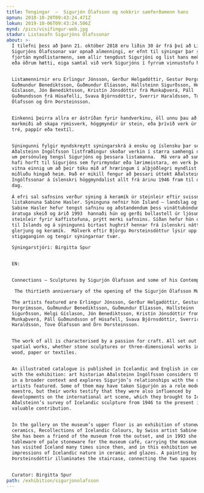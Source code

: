 ```yaml
---
title: Tengingar  –  Sigurjón Ólafsson og nokkrir samferðamenn hans
opnun: 2018-10-20T09:43:24.471Z
lokun: 2019-10-06T09:43:24.506Z
mynd: /pics/visifingur-web.jpg
stadur: Listasafn Sigurjóns Ólafssonar
about: >-
  Í tilefni þess að þann 21. október 2018 eru liðin 30 ár frá því að Listasafn
  Sigurjóns Ólafssonar var opnað almenningi, er efnt til sýningar þar sem
  fjórtán myndlistarmenn, sem allir tengdust Sigurjóni og list hans með einum
  eða öðrum hætti, eiga samtal við verk Sigurjóns í fyrrum vinnustofu hans.


  Listamennirnir eru Erlingur Jónsson, Gerður Helgadóttir, Gestur Þorgrímsson,
  Guðmundur Benediktsson, Guðmundur Elíasson, Hallsteinn Sigurðsson, Helgi
  Gíslason, Jón Benediktsson, Kristín Jónsdóttir frá Munkaþverá, Páll
  Guðmundsson frá Húsafelli, Svava Björnsdóttir, Sverrir Haraldsson, Tove
  Ólafsson og Örn Þorsteinsson.


  Einkenni þeirra allra er ástríðan fyrir handverkinu, öll unnu þau að því
  markmiði að skapa rýmisverk, höggmyndir úr stein, eða þrívíð verk úr málmi,
  tré, pappír eða textíl.


  Sýningunni fylgir myndskreytt sýningarskrá á ensku og íslensku þar sem
  Aðalsteinn Ingólfsson listfræðingur skoðar verkin í stærra samhengi og fjallar
  um persónuleg tengsl Sigurjóns og þessara listamanna.  Má vera að sumir þeirra
  hafi horft til Sigurjóns sem fyrirmyndar eða lærimeistara, en verk þeirra
  vitna einnig um að þeir tóku mið af hræringum í alþjóðlegri myndlist og
  miðluðu hingað heim. Það er mikill fengur að þessari úttekt Aðalsteins
  Ingólfssonar á íslenskri höggmyndalist allt frá árinu 1946 fram til dagsins í
  dag.
   
  Á efri sal safnsins verður sýning á keramík úr steinleir eftir svissnesku
  listakonuna Sabine Hasler. Sýninguna nefnir hún Ísland – landslag og litir.
  Sabine Hasler hefur tengst safninu og aðstandendum þess vináttuböndum um
  áratuga skeið og árið 1993  hannaði hún og gerði bollastell úr ljósum
  steinleir fyrir kaffistofuna, prýtt merki safnsins. Síðan hefur hún oft komið
  til Íslands og á sýningunni birtast hughrif hennar frá íslenskri náttúru í
  glerjung og keramík.  Málverk eftir Björgu Þorsteinsdóttur lýsir upp
  stigaganginn og tengir sýningarnar tvær.
   
  Sýningarstjóri: Birgitta Spur 


  EN:


  Connections – Sculptures by Sigurjón Ólafsson and some of his Contemporaries

   The thirtieth anniversary of the opening of the Sigurjón Ólafsson Museum, 21 October 2018, is marked by an exhibition in which fourteen artists , all of whom had some connection with Sigurjón and his art, engage in dialogue with Sigurjón’s works, in his former studio.

  The artists featured are Erlingur Jónsson, Gerður Helgadóttir, Gestur
  Þorgrímsson, Guðmundur Benediktsson, Guðmundur Elíasson, Hallsteinn
  Sigurðsson, Helgi Gíslason, Jón Benediktsson, Kristín Jónsdóttir from
  Munkaþverá, Páll Guðmundsson of Húsafell, Svava Björnsdóttir, Sverrir
  Haraldsson, Tove Ólafsson and Örn Þorsteinsson.


  The work of all is characterised by a passion for craft. All set out to create
  spatial works, whether stone sculptures or three-dimensional works in metal,
  wood, paper or textiles.


  An illustrated catalogue is published in Icelandic and English in connection
  with the exhibition: art historian Aðalsteinn Ingólfsson considers the works
  in a broader context and explores Sigurjón’s relationships with the other
  artists featured. Some of them may have taken Sigurjón as a role model or
  maestro, but their works testify that they were also influenced by
  developments on the international art scene, which they brought to Iceland.
  Aðalsteinn’s survey of Icelandic sculpture from 1946 to the present is a
  valuable contribution.


  In the gallery on the museum’s upper floor is an exhibition of stoneware
  ceramics, Recollections of Icelandic Colours, by Swiss artist Sabine Hasler.
  She has been a friend of the museum from the outset, and in 1993 she designed
  tableware of pale stoneware for the museum café, carrying the museum logo. She
  has visited Iceland many times since then, and in this exhibition we see her
  impressions of Icelandic nature in ceramic and glazes. A painting by Björg
  Þorsteinsdóttir illuminates the staircase, connecting the two spaces.


  Curator: Birgitta Spur
path: /exhibition/sigurjonolafsson
---
```


